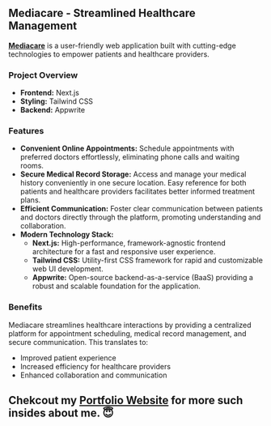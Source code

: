 ## Mediacare - Streamlined Healthcare Management

[**Mediacare**](https://medicare-mu.vercel.app/) is a user-friendly web application built with cutting-edge technologies to empower patients and healthcare providers. 

### Project Overview

* **Frontend:** Next.js
* **Styling:** Tailwind CSS
* **Backend:** Appwrite

### Features

* **Convenient Online Appointments:** Schedule appointments with preferred doctors effortlessly, eliminating phone calls and waiting rooms.
* **Secure Medical Record Storage:** Access and manage your medical history conveniently in one secure location. Easy reference for both patients and healthcare providers facilitates better informed treatment plans.
* **Efficient Communication:** Foster clear communication between patients and doctors directly through the platform, promoting understanding and collaboration.
* **Modern Technology Stack:**  
    * **Next.js:** High-performance, framework-agnostic frontend architecture for a fast and responsive user experience.
    * **Tailwind CSS:** Utility-first CSS framework for rapid and customizable web UI development.
    * **Appwrite:** Open-source backend-as-a-service (BaaS) providing a robust and scalable foundation for the application.

### Benefits

Mediacare streamlines healthcare interactions by providing a centralized platform for appointment scheduling, medical record management, and secure communication. This translates to:

* Improved patient experience
* Increased efficiency for healthcare providers
* Enhanced collaboration and communication

## Chekcout my [Portfolio Website](https://meet-rakholiya-portfolio.vercel.app/) for more such insides about me. 😇
